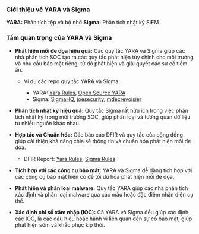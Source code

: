 ### Giới thiệu về YARA và Sigma

**YARA:** Phân tích tệp và bộ nhớ
**Sigma:** Phân tích nhật ký SIEM

### Tầm quan trọng của YARA và Sigma

* **Phát hiện mối đe dọa hiệu quả:** Các quy tắc YARA và Sigma giúp các nhà phân tích SOC tạo ra các quy tắc phát hiện tùy chỉnh cho môi trường và nhu cầu bảo mật riêng, từ đó phát hiện và giải quyết các sự cố tiềm ẩn.

  * Ví dụ các repo quy tắc YARA và Sigma:

    * YARA: [Yara Rules](https://github.com/Yara-Rules/rules/tree/master/malware), [Open Source YARA](https://github.com/mikesxrs/Open-Source-YARA-rules/tree/master)
    * Sigma: [SigmaHQ](https://github.com/SigmaHQ/sigma/tree/master/rules), [joesecurity](https://github.com/joesecurity/sigma-rules), [mdecrevoisier](https://github.com/mdecrevoisier/SIGMA-detection-rules)

* **Phân tích nhật ký hiệu quả:** Quy tắc Sigma rất hữu ích trong việc phân tích nhật ký trong môi trường SOC, giúp phân loại và tương quan dữ liệu từ nhiều nguồn khác nhau.

* **Hợp tác và Chuẩn hóa:** Các báo cáo DFIR và quy tắc của cộng đồng giúp cải thiện khả năng chia sẻ thông tin và chuẩn hóa phát hiện mối đe dọa.

  * DFIR Report: [Yara Rules](https://github.com/The-DFIR-Report/Yara-Rules), [Sigma Rules](https://github.com/The-DFIR-Report/Sigma-Rules)

* **Tích hợp với các công cụ bảo mật:** YARA và Sigma dễ dàng tích hợp với các công cụ bảo mật hiện có để tối ưu hóa phát hiện mối đe dọa.

* **Phát hiện và phân loại malware:** Quy tắc YARA giúp các nhà phân tích xác định và phân loại malware qua các mẫu hoặc đặc điểm nhận diện cụ thể.

* **Xác định chỉ số xâm nhập (IOC):** Cả YARA và Sigma đều giúp xác định các IOC, là các dấu hiệu hoặc hành vi liên quan đến sự cố bảo mật, giúp phát hiện sớm và khắc phục kịp thời.
